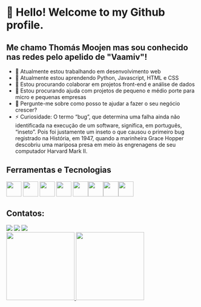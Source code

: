 # 👋 Hello! Welcome to my Github profile.
## Me chamo Thomás Moojen mas sou conhecido nas redes pelo apelido de "Vaamiv"!

- 🔭 Atualmente estou trabalhando em desenvolvimento web
- 🌱 Atualmente estou aprendendo Python, Javascript, HTML e CSS
- 👯 Estou procurando colaborar em projetos front-end e análise de dados
- 🤔 Estou procurando ajuda com projetos de pequeno e médio porte para micro e pequenas empresas
- 💬 Pergunte-me sobre como posso te ajudar a fazer o seu negócio crescer?
- ⚡ Curiosidade: O termo “bug”, que determina uma falha ainda não identificada na execução de um software, significa, em português, “inseto”. Pois foi justamente um inseto o que causou o primeiro bug registrado na História, em 1947, quando a marinheira Grace Hopper descobriu uma mariposa presa em meio às engrenagens de seu computador Harvard Mark II.



## Ferramentas e Tecnologias
           
<img src="https://cdn.jsdelivr.net/gh/devicons/devicon@latest/icons/azuresqldatabase/azuresqldatabase-original.svg" width="40" height="40" /> <img src="https://cdn.jsdelivr.net/gh/devicons/devicon@latest/icons/git/git-original.svg" width="40" height="40"/> <img src="https://cdn.jsdelivr.net/gh/devicons/devicon@latest/icons/html5/html5-original.svg" width="40" height="40" /> <img src="https://cdn.jsdelivr.net/gh/devicons/devicon@latest/icons/javascript/javascript-original.svg"  width="40" height="40"/> <img src="https://cdn.jsdelivr.net/gh/devicons/devicon@latest/icons/jupyter/jupyter-original-wordmark.svg"  width="40" height="40"/><img src="https://cdn.jsdelivr.net/gh/devicons/devicon@latest/icons/python/python-original.svg" width="40" height="40" /><img src="https://cdn.jsdelivr.net/gh/devicons/devicon@latest/icons/visualstudio/visualstudio-original.svg" width="40" height="40" /><img src="https://cdn.jsdelivr.net/gh/devicons/devicon@latest/icons/css3/css3-original.svg" width="40" height="40" />

## Contatos:

<div>
<a href="https://instagram.com/thomasmoojen" target="_blank"><img loading="lazy" src="https://img.shields.io/badge/-Instagram-%23E4405F?style=for-the-badge&logo=instagram&logoColor=white" target="_blank"></a>
<a href = "mailto:thomasmoojen94@hotmail.com"><img loading="lazy" src="https://img.shields.io/badge/Gmail-D14836?style=for-the-badge&logo=gmail&logoColor=white" target="_blank"></a>
<a href="https://www.linkedin.com/in/thom%C3%A1s-augusto-zanin-moojen-a409b5119/" target="_blank"><img loading="lazy" src="https://img.shields.io/badge/-LinkedIn-%230077B5?style=for-the-badge&logo=linkedin&logoColor=white" target="_blank"></a>   
</div>



<div>
<a href="https://github.com/Vaamiv">
<img loading="lazy" height="180em" src="https://github-readme-stats.vercel.app/api/top-langs/?username=Vaamiv&layout=compact&langs_count=7&theme=dracula"/>
<img loading="lazy" height="180em" src="https://github-readme-stats.vercel.app/api?username=Vaamiv&show_icons=true&theme=dracula&include_all_commits=true&count_private=true"/>
</div>
          

          
          
          
          
          
          
